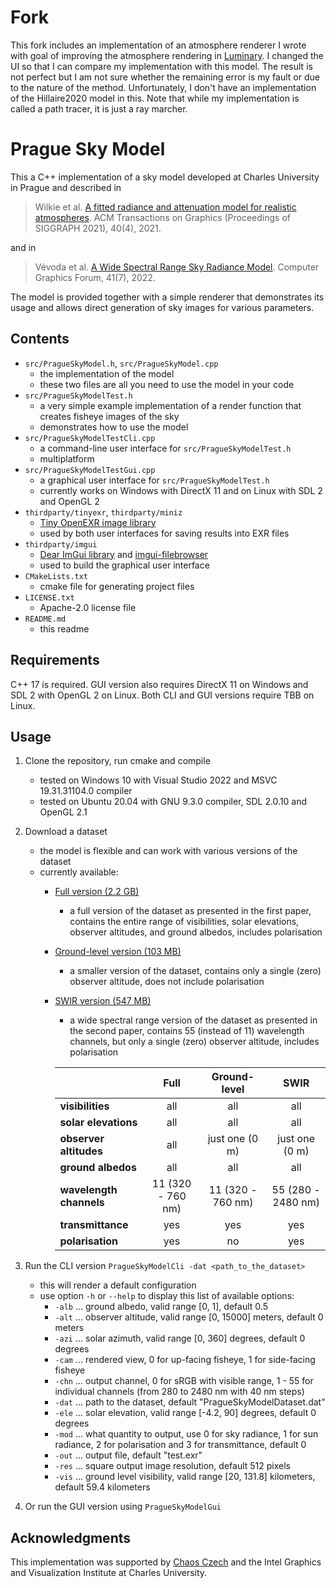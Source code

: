 # Fork

This fork includes an implementation of an atmosphere renderer I wrote with goal of improving the atmosphere rendering in [Luminary](https://github.com/MilchRatchet/Luminary). I changed the UI so that I can compare my implementation with this model. The result is not perfect but I am not sure whether the remaining error is my fault or due to the nature of the method. Unfortunately, I don't have an implementation of the Hillaire2020 model in this. Note that while my implementation is called a path tracer, it is just a ray marcher.

# Prague Sky Model

This a C++ implementation of a sky model developed at Charles University in Prague and described in

> Wilkie et al. [A fitted radiance and attenuation model for realistic atmospheres](https://cgg.mff.cuni.cz/publications/skymodel-2021/). ACM Transactions on Graphics (Proceedings of SIGGRAPH 2021), 40(4), 2021.

and in

> Vévoda et al. [A Wide Spectral Range Sky Radiance Model](https://cgg.mff.cuni.cz/publications/infrared-skymodel-2022/). Computer Graphics Forum, 41(7), 2022.

The model is provided together with a simple renderer that demonstrates its usage and allows direct generation of sky images for various parameters.

## Contents

- `src/PragueSkyModel.h`, `src/PragueSkyModel.cpp`
    - the implementation of the model
    - these two files are all you need to use the model in your code
- `src/PragueSkyModelTest.h`
    - a very simple example implementation of a render function that creates fisheye images of the sky
    - demonstrates how to use the model
- `src/PragueSkyModelTestCli.cpp`
    - a command-line user interface for `src/PragueSkyModelTest.h`
    - multiplatform
- `src/PragueSkyModelTestGui.cpp`
    - a graphical user interface for `src/PragueSkyModelTest.h`
    - currently works on Windows with DirectX 11 and on Linux with SDL 2 and OpenGL 2
- `thirdparty/tinyexr`, `thirdparty/miniz`
    - [Tiny OpenEXR image library](https://github.com/syoyo/tinyexr)
    - used by both user interfaces for saving results into EXR files
- `thirdparty/imgui`
    - [Dear ImGui library](https://github.com/ocornut/imgui) and [imgui-filebrowser](https://github.com/AirGuanZ/imgui-filebrowser)
    - used to build the graphical user interface
- `CMakeLists.txt`
    - cmake file for generating project files
- `LICENSE.txt`
    - Apache-2.0 license file
- `README.md`
    - this readme

## Requirements

C++ 17 is required. GUI version also requires DirectX 11 on Windows and SDL 2 with OpenGL 2 on Linux. Both CLI and GUI versions require TBB on Linux.

## Usage

1. Clone the repository, run cmake and compile
    - tested on Windows 10 with Visual Studio 2022 and MSVC 19.31.31104.0 compiler
    - tested on Ubuntu 20.04 with GNU 9.3.0 compiler, SDL 2.0.10 and OpenGL 2.1
2. Download a dataset
    - the model is flexible and can work with various versions of the dataset
    - currently available:
        - [Full version (2.2 GB)](https://drive.google.com/file/d/19K96jEQmmqCeg8yjgZxj2awQj62lI50p/view?usp=sharing)
            - a full version of the dataset as presented in the first paper, contains the entire range of visibilities, solar elevations, observer altitudes, and ground albedos, includes polarisation
        - [Ground-level version (103 MB)](https://drive.google.com/file/d/1IflyFZTJxC_N298yXq_2GK4ycIsVJZk6/view?usp=sharing)
            - a smaller version of the dataset, contains only a single (zero) observer altitude, does not include polarisation
        - [SWIR version (547 MB)](https://drive.google.com/file/d/1ZOizQCN6tH39JEwyX8KvAj7WEdX-EqJl/view?usp=sharing)
            - a wide spectral range version of the dataset as presented in the second paper, contains 55 (instead of 11) wavelength channels, but only a single (zero) observer altitude, includes polarisation

            |                         | Full               | Ground-level       | SWIR                |
            | ----------------------- |:------------------:|:------------------:|:-------------------:|
            | **visibilities**        | all                | all                | all                 |
            | **solar elevations**    | all                | all                | all                 |
            | **observer altitudes**  | all                | just one (0 m)     | just one (0 m)      |
            | **ground albedos**      | all                | all                | all                 |
            | **wavelength channels** | 11 (320 - 760 nm)  | 11 (320 - 760 nm)  | 55 (280 - 2480 nm)  |
            | **transmittance**       | yes                | yes                | yes                 |
            | **polarisation**        | yes                | no                 | yes                 |

3. Run the CLI version `PragueSkyModelCli -dat <path_to_the_dataset>`
    - this will render a default configuration
    - use option `-h` or `--help` to display this list of available options:
        - `-alb` ... ground albedo, valid range [0, 1], default 0.5
        - `-alt` ... observer altitude, valid range [0, 15000] meters, default 0 meters
        - `-azi` ... solar azimuth, valid range [0, 360] degrees, default 0 degrees
        - `-cam` ... rendered view, 0 for up-facing fisheye, 1 for side-facing fisheye
        - `-chn` ... output channel, 0 for sRGB with visible range, 1 - 55 for individual channels (from 280 to 2480 nm with 40 nm steps)
        - `-dat` ... path to the dataset, default "PragueSkyModelDataset.dat"
        - `-ele` ... solar elevation, valid range [-4.2, 90] degrees, default 0 degrees
        - `-mod` ... what quantity to output, use 0 for sky radiance, 1 for sun radiance, 2 for polarisation and 3 for transmittance, default 0
        - `-out` ... output file, default "test.exr"
        - `-res` ... square output image resolution, default 512 pixels
        - `-vis` ... ground level visibility, valid range [20, 131.8] kilometers, default 59.4 kilometers
4. Or run the GUI version using `PragueSkyModelGui`

## Acknowledgments

This implementation was supported by [Chaos Czech](https://corona-renderer.com/) and the Intel Graphics and Visualization Institute at Charles University.
